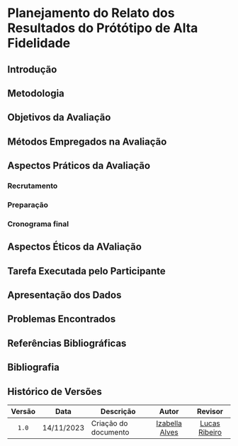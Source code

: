 # Planejamento do Relato dos Resultados do Prótótipo de Alta Fidelidade

## Introdução

## Metodologia

## Objetivos da Avaliação

## Métodos Empregados na Avaliação

## Aspectos Práticos da Avaliação

### Recrutamento

### Preparação

### Cronograma final

## Aspectos Éticos da AValiação

## Tarefa Executada pelo Participante

## Apresentação dos Dados

## Problemas Encontrados

## Referências Bibliográficas

## Bibliografia

## Histórico de Versões

| Versão | Data       | Descrição            |                       Autor                        |                     Revisor                      |
| :----: | ---------- | -------------------- | :------------------------------------------------: | :----------------------------------------------: |
| `1.0`  | 14/11/2023 | Criação do documento |   [Izabella Alves](https://github.com/izabellaalves)   |  [Lucas Ribeiro](https://github.com/lucassouzs)  |
